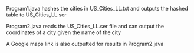 Program1.java hashes the cities in US_Cities_LL.txt and outputs the hashed table to US_Cities_LL.ser

Program2.java reads the US_Cities_LL.ser file and can output the coordinates of a city given the name of the city

A Google maps link is also outputted for results in Program2.java
